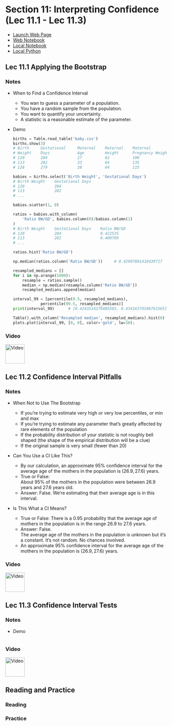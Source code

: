 # Section 11: Interpreting Confidence (Lec 11.1 - Lec 11.3)

+ [Launch Web Page](https://courses.edx.org/courses/course-v1:BerkeleyX+Data8.2x+1T2018/courseware/95ee24be1f714d51bb48d73712c71aba/c1392ee86ecc4e6ca55908f2d3f9242c/1?activate_block_id=block-v1%3ABerkeleyX%2BData8.2x%2B1T2018%2Btype%40vertical%2Bblock%40ece536653f1143a78cbee4c9858ef8cb)
+ [Web Notebook](https://hub.data8x.berkeley.edu/user/59d217c894d11dbd21d2d37ef6ae9675/notebooks/materials-x18/lec/x18/2/lec11.ipynb#)
+ [Local Notebook](./notebooks/lec11.ipynb)
+ [Local Python](./notebooks/lec11.py)

## Lec 11.1 Applying the Bootstrap

### Notes

+ When to Find a Confidence Interval
    + You wan to guess a parameter of a population.
    + You have a random sample from the population.
    + You want to quantify your uncertainty.
    + A statistic is a reasonable estimate of the parameter.

+ Demo
    ```python
    births = Table.read_table('baby.csv')
    births.show(3)
    # Birth     Gestational     Maternal    Maternal    Maternal            Maternal 
    # Weight    Days            Age         Height      Pregnancy Weight    Smoker
    # 120       284             27          62          100                 False
    # 113       282             33          64          135                 False
    # 128       279             28          64          115                 True

    babies = births.select('Birth Weight', 'Gestational Days')
    # Birth Weight    Gestational Days
    # 120             284
    # 113             282
    # ...

    babies.scatter(1, 0)

    ratios = babies.with_column(
        'Ratio BW/GD', babies.column(0)/babies.column(1)
    )
    # Birth Weight    Gestational Days    Ratio BW/GD
    # 120             284                 0.422535
    # 113             282                 0.400709
    # ...

    ratios.hist('Ratio BW/GD')

    np.median(ratios.column('Ratio BW/GD'))     # 0.42907801418439717

    resampled_medians = []
    for i in np.arange(1000):
        resample = ratios.sample()
        median = np.median(resample.column('Ratio BW/GD'))
        resampled_medians.append(median)

    interval_99 = [percentile(0.5, resampled_medians),
                percentile(99.5, resampled_medians)]
    print(interval_99)      # [0.4243514279485503, 0.43416370106761565]

    Table().with_column('Resampled median', resampled_medians).hist(0)
    plots.plot(interval_99, [0, 0], color='gold', lw=10);
    ```

### Video

<a href="https://edx-video.net/BERD82FD2018-V003800_DTH.mp4" alt="Lec 11.1 Applying the Bootstrap" target="_blank">
  <img src="http://files.softicons.com/download/system-icons/windows-8-metro-invert-icons-by-dakirby309/png/64x64/Folders%20&%20OS/My%20Videos.png" alt="Video" width="60px"> 
</a>


## Lec 11.2 Confidence Interval Pitfalls

### Notes

+ When Not to Use The Bootstrap
    + If you’re trying to estimate very high or very low percentiles, or min and max
    + If you’re trying to estimate any parameter that’s greatly affected by rare elements of the population
    + If the probability distribution of your statistic is not roughly bell shaped (the shape of the empirical distribution will be a clue)
    + If the original sample is very small (fewer than 20)

+ Can You Use a CI Like This?
    + By our calculation, an approximate $95\%$ confidence interval for the average age of the mothers in the population is $(26.9, 27.6)$ years.
    + True or False: <br/> About $95\%$ of the mothers in the population were between 26.9 years and 27.6 years old.
    + Answer: False. We’re estimating that their average age is in this interval.

+ Is This What a CI Means?
    + True or False: There is a 0.95 probability that the average age of mothers in the population is in the range $26.9$ to $27.6$ years.
    + Answer: False. <br/> The average age of the mothers in the population is unknown but it’s a constant. It’s not random. No chances involved.
    + An approximate $95\%$ confidence interval for the average age of the mothers in the population is $(26.9, 27.6)$ years.

### Video

<a href="https://edx-video.net/BERD82FD2018-V004000_DTH.mp4" alt="Lec 11.2 Confidence Interval Pitfalls" target="_blank">
  <img src="http://files.softicons.com/download/system-icons/windows-8-metro-invert-icons-by-dakirby309/png/64x64/Folders%20&%20OS/My%20Videos.png" alt="Video" width="60px"> 
</a>


## Lec 11.3 Confidence Interval Tests

### Notes

+ Demo
    ```python

    ```

### Video

<a href="https://edx-video.net/BERD82FD2018-V003700_DTH.mp4" alt="Lec 11.3 Confidence Interval Tests" target="_blank">
  <img src="http://files.softicons.com/download/system-icons/windows-8-metro-invert-icons-by-dakirby309/png/64x64/Folders%20&%20OS/My%20Videos.png" alt="Video" width="60px"> 
</a>


## Reading and Practice

### Reading


### Practice





